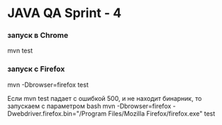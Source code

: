 # JAVA QA Sprint - 4

### запуск в Chrome

mvn test


### запуск с Firefox

mvn -Dbrowser=firefox test

Если mvn test падает с ошибкой 500, и не находит бинарник, то запускаем с параметром
bash
mvn -Dbrowser=firefox -Dwebdriver.firefox.bin="/Program Files/Mozilla Firefox/firefox.exe" test
